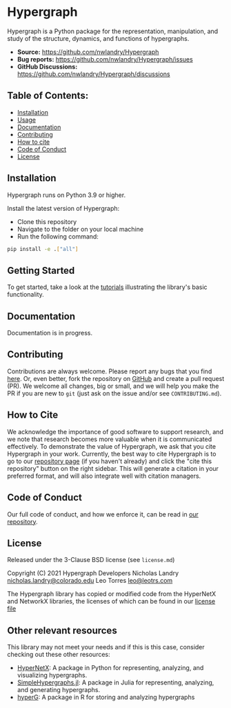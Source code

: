 # Hypergraph

Hypergraph is a Python package for the representation, manipulation, and study of the structure, dynamics, and functions of hypergraphs.

* **Source:** https://github.com/nwlandry/Hypergraph
* **Bug reports:** https://github.com/nwlandry/Hypergraph/issues
* **GitHub Discussions:** https://github.com/nwlandry/Hypergraph/discussions

## Table of Contents:
  - [Installation](#installation)
  - [Usage](#usage)
  - [Documentation](#documentation)
  - [Contributing](#contributing)
  - [How to cite](#how-to-cite)
  - [Code of Conduct](#code-of-conduct)
  - [License](#license)

## Installation

Hypergraph runs on Python 3.9 or higher.

Install the latest version of Hypergraph:
* Clone this repository
* Navigate to the folder on your local machine
* Run the following command:
```sh
pip install -e .["all"]
```

## Getting Started

To get started, take a look at the [tutorials](/tutorials/) illustrating the library's basic functionality.

## Documentation

Documentation is in progress.

## Contributing
Contributions are always welcome. Please report any bugs that you find [here](../../issues). Or, even better, fork the repository on [GitHub](../../) and create a pull request (PR). We welcome all changes, big or small, and we will help you make the PR if you are new to `git` (just ask on the issue and/or see `CONTRIBUTING.md`).

## How to Cite

We acknowledge the importance of good software to support research, and we note
that research becomes more valuable when it is communicated effectively. To
demonstrate the value of Hypergraph, we ask that you cite Hypergraph in your work.
Currently, the best way to cite Hypergraph is to go to our
[repository page](https://github.com/nwlandry/Hypergraph) (if you haven't already) and
click the "cite this repository" button on the right sidebar. This will generate
a citation in your preferred format, and will also integrate well with citation managers.

## Code of Conduct

Our full code of conduct, and how we enforce it, can be read in [our repository](CODE_OF_CONDUCT.md).

## License
Released under the 3-Clause BSD license (see `license.md`)

Copyright (C) 2021 Hypergraph Developers
Nicholas Landry <nicholas.landry@colorado.edu>
Leo Torres <leo@leotrs.com>

The Hypergraph library has copied or modified code from the HyperNetX and NetworkX libraries, the licenses of which can be found in our [license file](license.md)

## Other relevant resources
This library may not meet your needs and if this is this case, consider checking out these other resources:
* [HyperNetX](https://pnnl.github.io/HyperNetX): A package in Python for representing, analyzing, and visualizing hypergraphs.
* [SimpleHypergraphs.jl](https://pszufe.github.io/SimpleHypergraphs.jl/v0.1/): A package in Julia for representing, analyzing, and generating hypergraphs.
* [hyperG](https://cran.r-project.org/web/packages/HyperG/index.html): A package in R for storing and analyzing hypergraphs